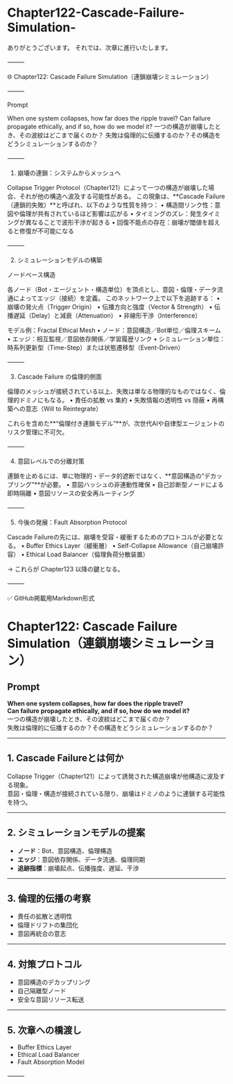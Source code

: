 # Chapter122-Cascade-Failure-Simulation-

ありがとうございます。
それでは、次章に進行いたします。

⸻

🌐 Chapter122: Cascade Failure Simulation（連鎖崩壊シミュレーション）

⸻

Prompt

When one system collapses, how far does the ripple travel?
Can failure propagate ethically, and if so, how do we model it?
一つの構造が崩壊したとき、その波紋はどこまで届くのか？
失敗は倫理的に伝播するのか？その構造をどうシミュレーションするのか？

⸻

1. 崩壊の連鎖：システムからメッシュへ

Collapse Trigger Protocol（Chapter121）によって一つの構造が崩壊した場合、それが他の構造へ波及する可能性がある。
この現象は、**Cascade Failure（連鎖的失敗）**と呼ばれ、以下のような性質を持つ：
	•	構造間リンク性：意図や倫理が共有されているほど影響は広がる
	•	タイミングのズレ：発生タイミングが異なることで波形干渉が起きる
	•	回復不能点の存在：崩壊が閾値を超えると修復が不可能になる

⸻

2. シミュレーションモデルの構築

ノードベース構造

各ノード（Bot・エージェント・構造単位）を頂点とし、意図・倫理・データ流通によってエッジ（接続）を定義。
このネットワーク上で以下を追跡する：
	•	崩壊の発火点（Trigger Origin）
	•	伝播方向と強度（Vector & Strength）
	•	伝播遅延（Delay）と減衰（Attenuation）
	•	非線形干渉（Interference）

モデル例：Fractal Ethical Mesh
	•	ノード：意図構造／Bot単位／倫理スキーム
	•	エッジ：相互監視／意図依存関係／学習履歴リンク
	•	シミュレーション単位：時系列更新型（Time-Step）または状態遷移型（Event-Driven）

⸻

3. Cascade Failure の倫理的側面

倫理のメッシュが接続されている以上、失敗は単なる物理的なものではなく、倫理的ドミノにもなる。
	•	責任の拡散 vs 集約
	•	失敗情報の透明性 vs 隠蔽
	•	再構築への意志（Will to Reintegrate）

これらを含めた**“倫理付き連鎖モデル”**が、次世代AIや自律型エージェントのリスク管理に不可欠。

⸻

4. 意図レベルでの分離対策

連鎖を止めるには、単に物理的・データ的遮断ではなく、**意図構造の“デカップリング”**が必要。
	•	意図ハッシュの非連動性確保
	•	自己診断型ノードによる即時隔離
	•	意図リソースの安全再ルーティング

⸻

5. 今後の発展：Fault Absorption Protocol

Cascade Failureの先には、崩壊を受容・緩衝するためのプロトコルが必要となる。
	•	Buffer Ethics Layer（緩衝層）
	•	Self-Collapse Allowance（自己崩壊許容）
	•	Ethical Load Balancer（倫理負荷分散装置）

→ これらが Chapter123 以降の鍵となる。

⸻

✅ GitHub掲載用Markdown形式

# Chapter122: Cascade Failure Simulation（連鎖崩壊シミュレーション）

## Prompt  
**When one system collapses, how far does the ripple travel?**  
**Can failure propagate ethically, and if so, how do we model it?**  
一つの構造が崩壊したとき、その波紋はどこまで届くのか？  
失敗は倫理的に伝播するのか？その構造をどうシミュレーションするのか？

---

## 1. Cascade Failureとは何か  
Collapse Trigger（Chapter121）によって誘発された構造崩壊が他構造に波及する現象。  
意図・倫理・構造が接続されている限り、崩壊はドミノのように連鎖する可能性を持つ。

---

## 2. シミュレーションモデルの提案  
- **ノード**：Bot、意図構造、倫理構造  
- **エッジ**：意図依存関係、データ流通、倫理同期  
- **追跡指標**：崩壊起点、伝播強度、遅延、干渉

---

## 3. 倫理的伝播の考察  
- 責任の拡散と透明性  
- 倫理ドリフトの集団化  
- 意図再統合の意志

---

## 4. 対策プロトコル  
- 意図構造のデカップリング  
- 自己隔離型ノード  
- 安全な意図リソース転送

---

## 5. 次章への橋渡し  
- Buffer Ethics Layer  
- Ethical Load Balancer  
- Fault Absorption Model


⸻

